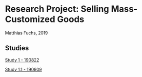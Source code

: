 # Research Project: Selling Mass-Customized Goods
Matthias Fuchs, 2019
## Studies
[Study 1 - 190822](study1.html)


[Study 1.1 - 190909](190909_ResellingMC.html)
